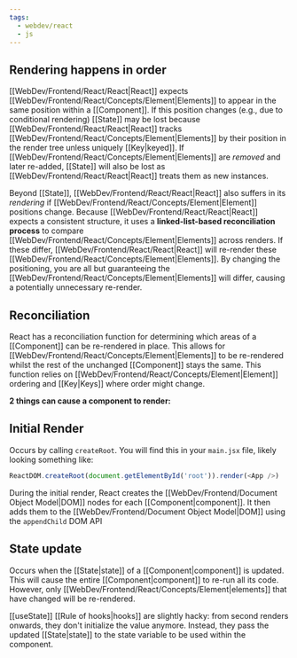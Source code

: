 ```yaml
---
tags:
  - webdev/react
  - js
---
```

## Rendering happens in order
[[WebDev/Frontend/React/React|React]] expects [[WebDev/Frontend/React/Concepts/Element|Elements]] to appear in the same position within a [[Component]]. If this position changes (e.g., due to conditional rendering) [[State]] may be lost because [[WebDev/Frontend/React/React|React]] tracks [[WebDev/Frontend/React/Concepts/Element|Elements]] by their position in the render tree unless uniquely [[Key|keyed]]. If [[WebDev/Frontend/React/Concepts/Element|Elements]] are *removed* and later re-added, [[State]] will also be lost as [[WebDev/Frontend/React/React|React]] treats them as new instances.

Beyond [[State]], [[WebDev/Frontend/React/React|React]] also suffers in its *rendering* if [[WebDev/Frontend/React/Concepts/Element|Element]] positions change. Because [[WebDev/Frontend/React/React|React]] expects a consistent structure, it uses a **linked-list-based reconciliation process** to compare [[WebDev/Frontend/React/Concepts/Element|Elements]] across renders. If these differ, [[WebDev/Frontend/React/React|React]] will re-render these [[WebDev/Frontend/React/Concepts/Element|Elements]]. By changing the positioning, you are all but guaranteeing the [[WebDev/Frontend/React/Concepts/Element|Elements]] will differ, causing a potentially unnecessary re-render.



## Reconciliation
React has a reconciliation function for determining which areas of a [[Component]] can be re-rendered in place. This allows for [[WebDev/Frontend/React/Concepts/Element|Elements]] to be re-rendered whilst the rest of the unchanged [[Component]] stays the same. This function relies on [[WebDev/Frontend/React/Concepts/Element|Element]] ordering and [[Key|Keys]] where order might change.

**2 things can cause a component to render:**
## Initial Render
Occurs by calling `createRoot`. You will find this in your `main.jsx` file, likely looking something like:
```js
ReactDOM.createRoot(document.getElementById('root')).render(<App />)
```

During the initial render, React creates the [[WebDev/Frontend/Document Object Model|DOM]] nodes for each [[Component|component]]. It then adds them to the [[WebDev/Frontend/Document Object Model|DOM]] using the `appendChild` DOM API

## State update
Occurs when the [[State|state]] of a [[Component|component]] is updated. This will cause the entire [[Component|component]] to re-run all its code. However, only [[WebDev/Frontend/React/Concepts/Element|elements]] that have changed will be re-rendered.

[[useState]] [[Rule of hooks|hooks]] are slightly hacky: from second renders onwards, they don't initialize the value anymore. Instead, they pass the updated [[State|state]] to the state variable to be used within the component.
